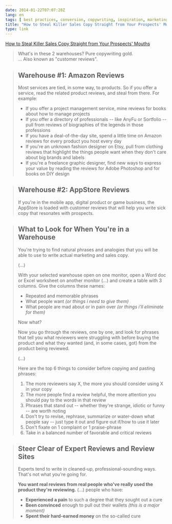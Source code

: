 ```yaml
---
date: 2014-01-22T07:07:28Z
lang: en
tags: [ best practices, conversion, copywriting, inspiration, marketing, sales, writing ]
title: "How to Steal Killer Sales Copy Straight from Your Prospects' Mouths"
type: link
---
```


[How to Steal Killer Sales Copy Straight from Your Prospects'
Mouths](http://blog.kissmetrics.com/steal-killer-copy/)

> What's in these 2 warehouses? Pure copywriting gold.\
> ... Also known as "customer reviews".

> ## Warehouse #1: Amazon Reviews
>
> Most services are tied, in some way, to products. So if you offer a
> service, read the related product reviews, and steal from there. For
> example:
>
> -   If you offer a project management service, mine reviews for books
>     about how to manage projects
> -   If you offer a directory of professionals -- like AnyFu or
>     Sortfolio -- pull from reviews of biographies of the legends in
>     those professions
> -   If you have a deal-of-the-day site, spend a little time on Amazon
>     reviews for every product you host every day
> -   If you're an unknown fashion designer on Etsy, pull from clothing
>     reviews that highlight the things people want when they don't care
>     about big brands and labels
> -   If you're a freelance graphic designer, find new ways to express
>     your value by reading the reviews for Adobe Photoshop and for
>     books on DIY design

> ## Warehouse #2: AppStore Reviews
>
> If you're in the mobile app, digital product or game business, the
> AppStore is loaded with customer reviews that will help you write sick
> copy that resonates with prospects.

> ## What to Look for When You're in a Warehouse
>
> You're trying to find natural phrases and analogies that you will be
> able to use to write actual marketing and sales copy.
>
> (...)
>
> With your selected warehouse open on one monitor, open a Word doc or
> Excel worksheet on another monitor (...) and create a table with 3
> columns. Give the columns these names:
>
> -   Repeated and memorable phrases
> -   What people want *(or things i need to give them)*
> -   What people are mad about or in pain over *(or things i'll
>     eliminate for them)*
>
> Now what?
>
> Now you go through the reviews, one by one, and look for phrases that
> tell you what reviewers were struggling with before buying the product
> and what they wanted (and, in some cases, got) from the product being
> reviewed.
>
> (...)
>
> Here are the top 6 things to consider before copying and pasting
> phrases:
>
> 1.  The more reviewers say X, the more you should consider using X in
>     your copy
> 2.  The more people find a review helpful, the more attention you
>     should pay to the words in that review
> 3.  Phrases that stand out -- whether they're strange, idiotic or
>     funny -- are worth noting
> 4.  Don't try to revise, rephrase, summarize or water-down what people
>     say -- just type it out and figure out if/how to use it later
> 5.  Don't fixate on 1 complaint or 1 praise-phrase
> 6.  Take in a balanced number of favorable and critical reviews

> ## Steer Clear of Expert Reviews and Review Sites
>
> Experts tend to write in cleaned-up, professional-sounding ways.
> That's not what you're going for.
>
> **You want real reviews from real people who've really used the
> product they're reviewing.** (...) people who have:
>
> -   **Experienced a pain** to such a degree that they sought out a
>     cure
> -   **Been convinced** enough to pull out their wallets *(this is a
>     major moment)*
> -   **Spent their hard-earned money** on the so-called cure

